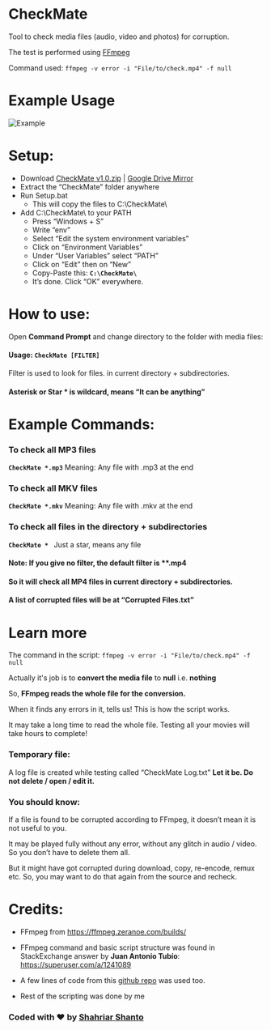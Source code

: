 
# CheckMate
Tool to check media files (audio, video and photos) for corruption.

The test is performed using [FFmpeg](https://ffmpeg.org/)

Command used: `ffmpeg -v error -i "File/to/check.mp4" -f null`

# Example Usage
![Example](https://i.ibb.co/2k59G6H/Screenshot-4.png)

# Setup:

- Download [CheckMate v1.0.zip](https://github.com/ShahriarShanto/CheckMate/releases/download/v1.0/CheckMate.v1.0.zip) | [Google Drive Mirror](https://drive.google.com/uc?id=1WmyO8IMSe9QhHAcsNRfZoaBuJG-_07Eu&export=download)
- Extract the “CheckMate” folder anywhere
- Run Setup.bat
	- This will copy the files to C:\CheckMate\
- Add C:\CheckMate\ to your PATH
	- Press “Windows + S”
	- Write “env”
	- Select “Edit the system environment variables”
	- Click on “Environment Variables”
	- Under “User Variables” select “PATH”
	- Click on “Edit” then on “New”
	- Copy-Paste this: **`C:\CheckMate\`**
	- It’s done. Click “OK” everywhere.

# How to use:

Open **Command Prompt** and change directory to the folder with media files:

#### Usage: `CheckMate [FILTER]`

Filter is used to look for files. in current directory + subdirectories.
#### Asterisk or Star * is wildcard, means “It can be anything”

# Example Commands:

### To check all MP3 files 
**`CheckMate *.mp3`** Meaning: Any file with .mp3 at the end

### To check all MKV files
**`CheckMate *.mkv`** Meaning: Any file with .mkv at the end

### To check all files in the directory + subdirectories
**`CheckMate * `** Just a star, means any file

#### Note: If you give no filter, the default filter is **.mp4
#### So it will check all MP4 files in current directory + subdirectories.

#### A list of corrupted files will be at “Corrupted Files.txt”

# Learn more

The command in the script:
`ffmpeg -v error -i "File/to/check.mp4" -f null`

Actually it's job is to **convert the media file** to  **null** i.e. **nothing**

So, **FFmpeg reads the whole file for the conversion.**

When it finds any errors in it, tells us! This is how the script works.

It may take a long time to read the whole file.
Testing all your movies will take hours to complete!

### Temporary file:
A log file is created while testing called “CheckMate Log.txt”
**Let it be. Do not delete / open / edit it.**

### You should know:

If a file is found to be corrupted according to FFmpeg, it doesn’t mean it is not useful to you.

It may be played fully without any error, without any glitch in audio / video. So you don’t have to delete them all.

But it might have got corrupted during download, copy, re-encode, remux etc. So, you may want to do that again from the source and recheck.

# Credits:
- FFmpeg from https://ffmpeg.zeranoe.com/builds/

- FFmpeg command and basic script structure was found in StackExchange answer by **Juan Antonio Tubío**:
https://superuser.com/a/1241089

- A few lines of code from this [github repo](https://github.com/describe19/check-video) was used too.

- Rest of the scripting was done by me

### Coded with ♥ by [Shahriar Shanto](https://www.facebook.com/Shahriar1234)
